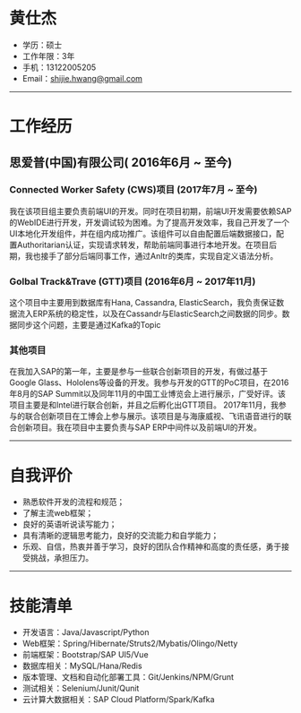 # 黄仕杰
 - 学历：硕士
 - 工作年限：3年
 - 手机：13122005205
 - Email：shijie.hwang@gmail.com
---
# 工作经历
## 思爱普(中国)有限公司( 2016年6月 ~ 至今)
### Connected Worker Safety (CWS)项目 (2017年7月 ~ 至今)
我在该项目组主要负责前端UI的开发。同时在项目初期，前端UI开发需要依赖SAP的WebIDE进行开发，开发调试较为困难。为了提高开发效率，我自己开发了一个UI本地化开发组件，并在组内成功推广。该组件可以自由配置后端数据接口，配置Authoritarian认证，实现请求转发，帮助前端同事进行本地开发。在项目后期，我也接手了部分后端同事工作，通过Anltr的类库，实现自定义语法分析。

### Golbal Track&Trave (GTT)项目 (2016年6月 ~ 2017年11月)
这个项目中主要用到数据库有Hana, Cassandra, ElasticSearch，我负责保证数据流入ERP系统的稳定性，以及在Cassandr与ElasticSearch之间数据的同步。数据同步这个问题，主要是通过Kafka的Topic

### 其他项目
在我加入SAP的第一年，主要是参与一些联合创新项目的开发，有做过基于Google Glass、Hololens等设备的开发。我参与开发的GTT的PoC项目，在2016年8月的SAP Summit以及同年11月的中国工业博览会上进行展示，广受好评。该项目主要是和Intel进行联合创新，并且之后孵化出GTT项目。
2017年11月，我参与的联合创新项目在工博会上参与展示。该项目是与海康威视、飞讯语音进行的联合创新项目。我在项目中主要负责与SAP ERP中间件以及前端UI的开发。

---

# 自我评价
 - 熟悉软件开发的流程和规范；
 - 了解主流web框架；
 - 良好的英语听说读写能力；
 - 具有清晰的逻辑思考能力，良好的交流能力和自学能力；
 - 乐观、自信，热衷并善于学习，良好的团队合作精神和高度的责任感，勇于接受挑战，承担压力。

---

# 技能清单
- 开发语言：Java/Javascript/Python
- Web框架：Spring/Hibernate/Struts2/Mybatis/Olingo/Netty
- 前端框架：Bootstrap/SAP UI5/Vue
- 数据库相关：MySQL/Hana/Redis
- 版本管理、文档和自动化部署工具：Git/Jenkins/NPM/Grunt 
- 测试相关：Selenium/Junit/Qunit
- 云计算大数据相关：SAP Cloud Platform/Spark/Kafka